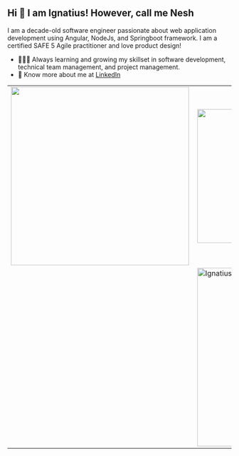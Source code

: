 ## Hi 👋 I am Ignatius! However, call me Nesh  

I am a decade-old software engineer passionate about web application development using Angular, NodeJs, and Springboot framework. I am a certified SAFE 5 Agile practitioner and love product design!

- 👨🏽‍💻 Always learning and growing my skillset in software development, technical team management, and project management.
- 👨 Know more about me at [LinkedIn](https://www.linkedin.com/in/ignatius-ojiambo-a56b2146) 

<center>
  <table>
  <tr>
      <td><img width="400px" align="left" src="https://github-readme-stats.vercel.app/api?username=neshoj&count_private=true&show_icons=true&theme=dark&layout=compact" /></td>
      <td><img width="300px" align="left" src="https://github-readme-stats.vercel.app/api/top-langs/?username=neshoj&hide=html&layout=compact&theme=dark" /></td>
  </tr>   
  <tr>
    <td>
    <a href="https://wakatime.com/@NeshOj">
     <td><img width="400px" align="left" src="https://github-readme-stats.vercel.app/api/wakatime?username=neshoj&layout=compact&theme=dark" alt="Ignatius Ojiambo" /></td>
    </a>
    </td>
   </tr>
</table>
</center>
